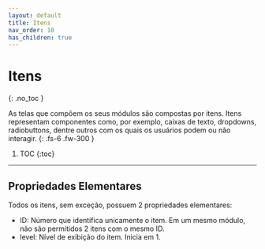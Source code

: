 ```yaml
---
layout: default
title: Itens
nav_order: 10
has_children: true
---
```


# Itens
{: .no_toc }


As telas que compõem os seus módulos são compostas por itens. Itens representam componentes como, por exemplo, caixas de texto, dropdowns, radiobuttons, dentre outros com os quais os usuários podem ou não interagir.
{: .fs-6 .fw-300 }

1. TOC
{:toc}

---

## Propriedades Elementares

Todos os itens, sem exceção, possuem 2 propriedades elementares:

- ID: Número que identifica unicamente o item. Em um mesmo módulo, não são permitidos 2 itens com o mesmo ID.
- level: Nível de exibição do item. Inicia em 1.
